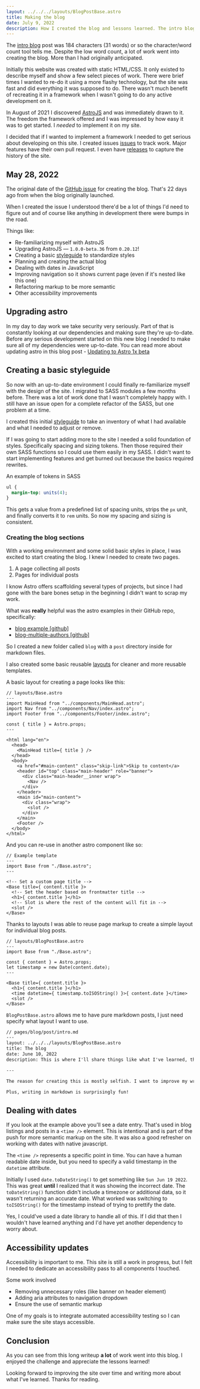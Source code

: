 ```yaml
---
layout: ../../../layouts/BlogPostBase.astro
title: Making the blog
date: July 9, 2022
description: How I created the blog and lessons learned. The intro blog post was 184 characters (31 words) or so the character/word count tool tells me. Despite the low word count, a lot of work went into creating the blog. More than I had originally anticipated.
---
```


The [intro blog](/blog/post/intro) post was 184 characters (31 words) or so the character/word count tool tells me. Despite the low word count, a lot of work went into creating the blog. More than I had originally anticipated.

Initially this website was created with static HTML/CSS. It only existed to describe myself and show a few select pieces of work. There were brief times I wanted to re-do it using a more flashy technology, but the site was fast and did everything it was supposed to do. There wasn't much benefit of recreating it in a framework when I wasn't going to do any active development on it.

In August of 2021 I discovered [AstroJS](https://astro.build/) and was immediately drawn to it. The freedom the framework offered and I was impressed by how easy it was to get started. I _needed_ to implement it on my site.

I decided that if I wanted to implement a framework I needed to get serious about developing on this site. I created issues [issues](https://github.com/mejiaj/mejiaj/issues) to track work. Major features have their own pull request. I even have [releases](https://github.com/mejiaj/mejiaj/releases) to capture the history of the site.

## May 28, 2022

The original date of the [GitHub issue](https://github.com/mejiaj/mejiaj/issues/26) for creating the blog. That's 22 days ago from when the blog originally launched.

When I created the issue I understood there'd be a lot of things I'd need to figure out and of course like anything in development there were bumps in the road.

Things like:

- Re-familiarizing myself with AstroJS
- Upgrading AstroJS — `1.0.0-beta.36` from `0.20.12`!
- Creating a basic [styleguide](/styleguide) to standardize styles
- Planning and creating the actual blog
- Dealing with dates in JavaScript
- Improving navigation so it shows current page (even if it's nested like this one)
- Refactoring markup to be more semantic
- Other accessibility improvements

## Upgrading astro

In my day to day work we take security very seriously. Part of that is constantly looking at our dependencies and making sure they're up-to-date. Before any serious development started on this new blog I needed to make sure all of my dependencies were up-to-date. You can read more about updating astro in this blog post - [Updating to Astro 1x beta](./updating-to-astro-1x-beta)

## Creating a basic styleguide

So now with an up-to-date environment I could finally re-familiarize myself with the design of the site. I migrated to SASS modules a few months before. There was a lot of work done that I wasn't completely happy with. I still have an issue open for a complete refactor of the SASS, but one problem at a time.

I created this initial [styleguide](/styleguide) to take an inventory of what I had available and what I needed to adjust or remove.

If I was going to start adding more to the site I needed a solid foundation of styles. Specifically spacing and sizing tokens. Then those required their own SASS functions so I could use them easily in my SASS. I didn't want to start implementing features and get burned out because the basics required rewrites.

An example of tokens in SASS

```sass
ul {
  margin-top: units(4);
}
```

This gets a value from a predefined list of spacing units, strips the `px` unit, and finally converts it to `rem` units. So now my spacing and sizing is consistent.

### Creating the blog sections

With a working environment and some solid basic styles in place, I was excited to start creating the blog. I knew I needed to create two pages.

1. A page collecting all posts
1. Pages for individual posts

I know Astro offers scaffolding several types of projects, but since I had gone with the bare bones setup in the beginning I didn't want to scrap my work.

What was **really** helpful was the astro examples in their GitHub repo, specifically:

- [blog example [github]](https://github.com/withastro/astro/tree/main/examples/blog)
- [blog-multiple-authors [github]](https://github.com/withastro/astro/tree/main/examples/blog-multiple-authors)

So I created a new folder called `blog` with a `post` directory inside for markdown files.

I also created some basic reusable [layouts](https://docs.astro.build/en/core-concepts/layouts/) for cleaner and more reusable templates.

A basic layout for creating a page looks like this:

```astro
// layouts/Base.astro
---
import MainHead from "../components/MainHead.astro";
import Nav from "../components/Nav/index.astro";
import Footer from "../components/Footer/index.astro";

const { title } = Astro.props;
---

<html lang="en">
  <head>
    <MainHead title={ title } />
  </head>
  <body>
    <a href="#main-content" class="skip-link">Skip to content</a>
    <header id="top" class="main-header" role="banner">
      <div class="main-header__inner wrap">
        <Nav />
      </div>
    </header>
    <main id="main-content">
      <div class="wrap">
        <slot />
      </div>
    </main>
    <Footer />
  </body>
</html>
```

And you can re-use in another astro component like so:

```astro
// Example template
---
import Base from "./Base.astro";
---

<!-- Set a custom page title -->
<Base title={ content.title }>
  <!-- Set the header based on frontmatter title -->
  <h1>{ content.title }</h1>
  <!-- Slot is where the rest of the content will fit in -->
  <slot />
</Base>
```

Thanks to layouts I was able to reuse page markup to create a simple layout for individual blog posts.

```astro
// layouts/BlogPostBase.astro
---
import Base from "./Base.astro";

const { content } = Astro.props;
let timestamp = new Date(content.date);
---

<Base title={ content.title }>
  <h1>{ content.title }</h1>
  <time datetime={ timestamp.toISOString() }>{ content.date }</time>
  <slot />
</Base>
```

`BlogPostBase.astro` allows me to have pure markdown posts, I just need specify what layout I want to use.

```md
// pages/blog/post/intro.md
---
layout: ../../../layouts/BlogPostBase.astro
title: The blog
date: June 10, 2022
description: This is where I'll share things like what I've learned, things I've worked on, and improve my writing skills at the same time.

---

The reason for creating this is mostly selfish. I want to improve my writing skills, share what I've learned, and things I've worked on.

Plus, writing in markdown is surprisingly fun!
```

## Dealing with dates

If you look at the example above you'll see a date entry. That's used in blog listings and posts in a `<time />` element. This is intentional and is part of the push for more semantic markup on the site. It was also a good refresher on working with dates with native javascript.

The `<time />` represents a specific point in time. You can have a human readable date inside, but you need to specify a valid timestamp in the `datetime` attribute.

Initially I used `date.toDateString()` to get something like `Sun Jun 19 2022`. This was great **until** I realized that it was showing the incorrect date. The `toDateString()` function didn't include a timezone or additional data, so it wasn't returning an accurate date. What worked was switching to `toISOString()` for the timestamp instead of trying to prettify the date.

Yes, I could've used a date library to handle all of this. If I did that then I wouldn't have learned anything and I'd have yet another dependency to worry about.

## Accessibility updates

Accessibility is important to me. This site is still a work in progress, but I felt I needed to dedicate an accessibility pass to all components I touched.

Some work involved

- Removing unnecessary roles (like banner on header element)
- Adding aria attributes to navigation dropdown
- Ensure the use of semantic markup

One of my goals is to integrate automated accessibility testing so I can make sure the site stays accessible.

## Conclusion

As you can see from this long writeup **a lot** of work went into this blog. I enjoyed the challenge and appreciate the lessons learned!

Looking forward to improving the site over time and writing more about what I've learned. Thanks for reading.
